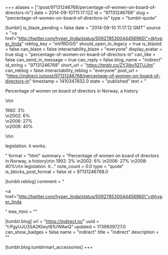 +++
aliases = ["/post/97131246768/percentage-of-women-on-board-of-directors-in"]
date = 2014-09-10T11:17:12Z
id = "97131246768"
slug = "percentage-of-women-on-board-of-directors-in"
type = "tumblr-quote"

[tumblr]
is_blaze_pending = false
date = "2014-09-10 11:17:12 GMT"
source = "<a href=\"http://twitter.com/hyper_linda/status/509278530044456960\">@hyper_linda</a>"
reblog_key = "mVfRDGi5"
should_open_in_legacy = true
is_blazed = false
can_blaze = false
interactability_blaze = "everyone"
display_avatar = true
slug = "percentage-of-women-on-board-of-directors-in"
can_like = false
can_send_in_message = true
can_reply = false
blog_name = "indirect"
id_string = "97131246768"
short_url = "https://tmblr.co/ZY3jby1QTUJIm"
can_reblog = false
interactability_reblog = "everyone"
post_url = "https://indirect.io/post/97131246768/percentage-of-women-on-board-of-directors-in"
timestamp = 1410347832.0
state = "published"
text = "<p>Percentage of women on board of directors in Norway, a history</p>\n\n<p>1992: 3% <br/>\n2002: 6% <br/>\n2006: 27%<br/>\n2008: 40%</p>\n\n<p>legislation. it works.</p>"
format = "html"
summary = "Percentage of women on board of directors in Norway, a history\n\n 1992: 3% \n2002: 6% \n2006: 27% \n2008: 40%\n\n legislation. it..."
note_count = 0.0
type = "quote"
is_blocks_post_format = false
id = 97131246768.0

[tumblr.reblog]
comment = "<p><a href=\"http://twitter.com/hyper_linda/status/509278530044456960\">@hyper_linda</a></p>"
tree_html = ""

[tumblr.blog]
url = "https://indirect.io/"
uuid = "t:PgyUJU3SA2Klwyt81UWAwQ"
updated = 1739939727.0
can_show_badges = false
name = "indirect"
title = "indirect"
description = ""

[tumblr.blog.tumblrmart_accessories]
+++
